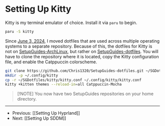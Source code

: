 # Setting Up Kitty

Kitty is my terminal emulator of choice. Install it via `paru` to begin.

```bash
paru -S kitty
```

Since [June 3, 2024](https://github.com/Chris1320/SetupGuides-ArchLinux/commit/edd1e5b5ea67c42c4da9cbb9d754c025210c652d), I moved dotfiles that are used across multiple operating systems to a separate repository. Because of this, the dotfiles for Kitty is not on [SetupGuides-ArchLinux](https://github.com/Chris1320/SetupGuides-ArchLinux), but rather on [SetupGuides-dotfiles](https://github.com/Chris1320/SetupGuides-dotfiles). You will have to clone the repository where it is located, copy the Kitty configuration file, and enable the Catppuccin colorscheme.

```bash
git clone https://github.com/Chris1320/SetupGuides-dotfiles.git ~/SGDotfiles
mkdir -p ~/.config/kitty
cp -r ~/SGDotfiles/kitty/kitty.conf ~/.config/kitty/kitty.conf
kitty +kitten themes --reload-in=all Catppuccin-Mocha
```

> [!NOTE] You now have two SetupGuides repositories on your home directory.

---

- Previous: [[Setting Up Hyprland]]
- Next: [[Setting Up SDDM]]
